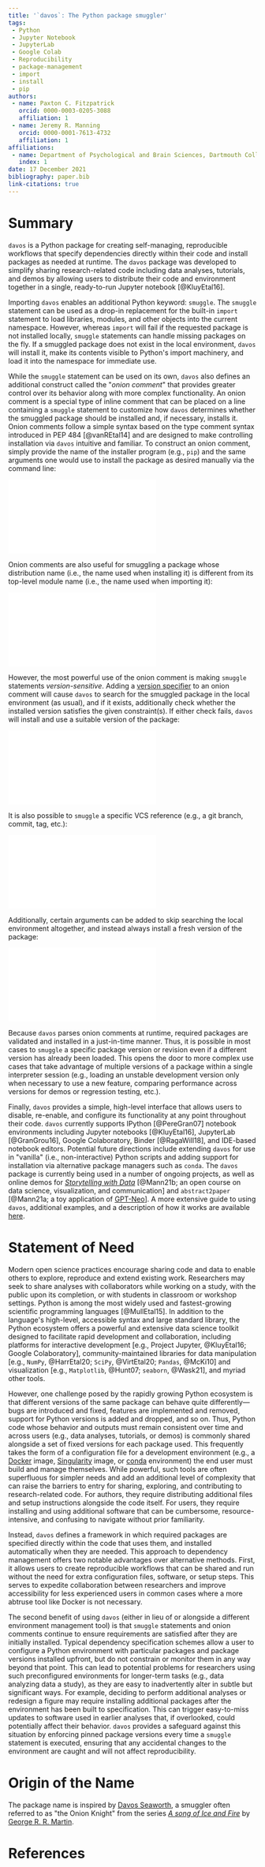 ```yaml
---
title: '`davos`: The Python package smuggler'
tags:
 - Python
 - Jupyter Notebook
 - JupyterLab
 - Google Colab
 - Reproducibility
 - package-management
 - import
 - install
 - pip
authors:
 - name: Paxton C. Fitzpatrick
   orcid: 0000-0003-0205-3088
   affiliation: 1
 - name: Jeremy R. Manning
   orcid: 0000-0001-7613-4732
   affiliation: 1
affiliations:
 - name: Department of Psychological and Brain Sciences, Dartmouth College
   index: 1
date: 17 December 2021
bibliography: paper.bib
link-citations: true
---
```



# Summary

`davos` is a Python package for creating self-managing, reproducible workflows that specify dependencies directly within 
their code and install packages as needed at runtime. The `davos` package was developed to simplify sharing 
research-related code including data analyses, tutorials, and demos by allowing users to distribute their code and 
environment together in a single, ready-to-run Jupyter notebook [@KluyEtal16].

Importing `davos` enables an additional Python keyword: `smuggle`. The `smuggle` statement can be used as a drop-in 
replacement for the built-in `import` statement to load libraries, modules, and other objects into the current 
namespace. However, whereas `import` will fail if the requested package is not installed locally, `smuggle` statements 
can handle missing packages on the fly. If a smuggled package does not exist in the local environment, `davos` 
will install it, make its contents visible to Python's import machinery, and load it into the namespace for immediate 
use.

While the `smuggle` statement can be used on its own, `davos` also defines an additional construct called the "*onion 
comment*" that provides greater control over its behavior along with more complex functionality. An onion comment is a 
special type of inline comment that can be placed on a line containing a `smuggle` statement to customize how `davos` 
determines whether the smuggled package should be installed and, if necessary, installs it. Onion comments follow a 
simple syntax based on the type comment syntax introduced in PEP 484 [@vanREtal14] and are designed to make controlling 
installation via `davos` intuitive and familiar. To construct an onion comment, simply provide the name of the installer 
program (e.g., `pip`) and the same arguments one would use to install the package as desired manually via the command 
line:

![](snippets/snippet1.pdf)

Onion comments are also useful for smuggling a package whose distribution name (i.e., the name used when installing it) 
is different from its top-level module name (i.e., the name used when importing it):

![](snippets/snippet2.pdf)

However, the most powerful use of the onion comment is making `smuggle` statements *version-sensitive*. Adding a 
[version specifier](https://www.python.org/dev/peps/pep-0440/#version-specifiers) to an onion comment will cause `davos`
to search for the smuggled package in the local environment (as usual), and if it exists, additionally check whether 
the installed version satisfies the given constraint(s). If either check fails, `davos` will install and use a suitable 
version of the package:

![](snippets/snippet3.pdf)

It is also possible to `smuggle` a specific VCS reference (e.g., a git branch, commit, tag, etc.):

![](snippets/snippet4.pdf)

Additionally, certain arguments can be added to skip searching the local environment altogether, and instead always 
install a fresh version of the package:

![](snippets/snippet5.pdf)

Because `davos` parses onion comments at runtime, required packages are validated and installed in a just-in-time 
manner. Thus, it is possible in most cases to `smuggle` a specific package version or revision even if a different 
version has already been loaded. This opens the door to more complex use cases that take advantage of multiple versions 
of a package within a single interpreter session (e.g., loading an unstable development version only when necessary to 
use a new feature, comparing performance across versions for demos or regression testing, etc.).

Finally, `davos` provides a simple, high-level interface that allows users to disable, re-enable, and configure its 
functionality at any point throughout their code. `davos` currently supports IPython [@PereGran07] notebook environments 
including Jupyter notebooks [@KluyEtal16], JupyterLab [@GranGrou16], Google Colaboratory, Binder [@RagaWill18], and 
IDE-based notebook editors. Potential future directions include extending `davos` for use in "vanilla" (i.e., 
non-interactive) Python scripts and adding support for installation via alternative package managers such as `conda`. 
The `davos` package is currently being used in a number of ongoing projects, as well as online demos for 
[*Storytelling with Data*](https://github.com/ContextLab/storytelling-with-data) [@Mann21b\; an open course on data 
science, visualization, and communication] and `abstract2paper` [@Mann21a\; a toy application of 
[GPT-Neo](https://github.com/EleutherAI/gpt-neo)]. A more extensive guide to using `davos`, additional examples, and a 
description of how it works are available [here](https://github.com/ContextLab/davos).


# Statement of Need

Modern open science practices encourage sharing code and data to enable others to explore, reproduce and extend existing
work. Researchers may seek to share analyses with collaborators while working on a study, with the public upon its 
completion, or with students in classroom or workshop settings. Python is among the most widely used and fastest-growing 
scientific programming languages [@MullEtal15]. In addition to the language's high-level, accessible syntax and large 
standard library, the Python ecosystem offers a powerful and extensive data science toolkit designed to facilitate rapid 
development and collaboration, including platforms for interactive development [e.g., Project Jupyter, @KluyEtal16\; 
Google Colaboratory], community-maintained libraries for data manipulation [e.g., `NumPy`, @HarrEtal20; `SciPy`, 
@VirtEtal20; `Pandas`, @McKi10] and visualization [e.g., `Matplotlib`, @Hunt07; `seaborn`, @Wask21], and myriad other 
tools. 

However, one challenge posed by the rapidly growing Python ecosystem is that different versions of the same package can 
behave quite differently&mdash;bugs are introduced and fixed, features are implemented and removed, support for Python 
versions is added and dropped, and so on. Thus, Python code whose behavior and outputs must remain consistent over time 
and across users (e.g., data analyses, tutorials, or demos) is commonly shared alongside a set of fixed versions for 
each package used. This frequently takes the form of a configuration file for a development environment (e.g., a 
[Docker](https://www.docker.com/) image, [Singularity](https://sylabs.io/singularity/) image, or 
[conda](https://docs.conda.io/en/latest/) environment) the end user must build and manage themselves. While powerful,
such tools are often superfluous for simpler needs and add an additional level of complexity that can raise the 
barriers to entry for sharing, exploring, and contributing to research-related code. For authors, they require 
distributing additional files and setup instructions alongside the code itself. For users, they require installing and 
using additional software that can be cumbersome, resource-intensive, and confusing to navigate without prior 
familiarity.

Instead, `davos` defines a framework in which required packages are specified directly within the code that uses them, 
and installed automatically when they are needed. This approach to dependency management offers two notable advantages 
over alternative methods. First, it allows users to create reproducible workflows that can be shared and run without 
the need for extra configuration files, software, or setup steps. This serves to expedite collaboration between 
researchers and improve accessibility for less experienced users in common cases where a more abtruse tool like Docker 
is not necessary.

The second benefit of using `davos` (either in lieu of or alongside a different environment management tool) is that
`smuggle` statements and onion comments continue to ensure requirements are satisfied after they are initially 
installed. Typical dependency specification schemes allow a user to configure a Python environment with particular 
packages and package versions installed upfront, but do not constrain or monitor them in any way beyond that point. This 
can lead to potential problems for researchers using such preconfigured environments for longer-term tasks (e.g., data 
analyzing data a study), as they are easy to inadvertently alter in subtle but significant ways. For example, deciding 
to perform additional analyses or redesign a figure may require installing additional packages after the environment has 
been built to specification. This can trigger easy-to-miss updates to software used in earlier analyses that, if 
overlooked, could potentially affect their behavior. `davos` provides a safeguard against this situation by enforcing 
pinned package versions every time a `smuggle` statement is executed, ensuring that any accidental changes to the 
environment are caught and will not affect reproducibility.


# Origin of the Name

The package name is inspired by [Davos Seaworth](https://en.wikipedia.org/wiki/Davos_Seaworth), a smuggler often 
referred to as "the Onion Knight" from the series
[*A song of Ice and Fire*](https://en.wikipedia.org/wiki/A_Song_of_Ice_and_Fire) by 
[George R. R. Martin](https://en.wikipedia.org/wiki/George_R._R._Martin).


# References

